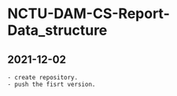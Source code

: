 # NCTU-DAM-CS-Report-Data_structure

## 2021-12-02 
    - create repository.
    - push the fisrt version.